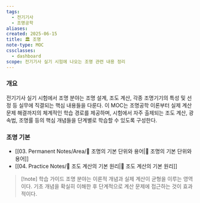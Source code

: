 ```yaml
---
tags:
  - 전기기사
  - 조명공학
aliases: 
created: 2025-06-15
title: 🏛️ 조명
note-type: MOC
cssclasses:
  - dashboard
scope: 전기기사 실기 시험에 나오는 조명 관련 내용 정리
---
```


### 개요

전기기사 실기 시험에서 조명 분야는 조명 설계, 조도 계산, 각종 조명기기의 특성 및 선정 등 실무에 직결되는 핵심 내용들을 다룬다. 이 MOC는 조명공학 이론부터 실제 계산 문제 해결까지의 체계적인 학습 경로를 제공하며, 시험에서 자주 출제되는 조도 계산, 광속법, 조명률 등의 핵심 개념들을 단계별로 학습할 수 있도록 구성한다.

### 조명 기본
- [[03. Permanent Notes/Area/📝 조명의 기본 단위와 용어|📝 조명의 기본 단위와 용어]]
- [[04. Practice Notes/📝 조도 계산의 기본 원리|📝 조도 계산의 기본 원리]]

>[!note] 학습 가이드
>조명 분야는 이론적 개념과 실제 계산이 균형을 이루는 영역이다. 기초 개념을 확실히 이해한 후 단계적으로 계산 문제에 접근하는 것이 효과적이다.

